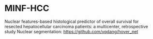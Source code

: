 # MINF-HCC
Nuclear features-based histological predictor of overall survival for resected hepatocellular carcinoma patients: a multicenter, retrospective study
Nuclear segmentation: https://github.com/vqdang/hover_net
